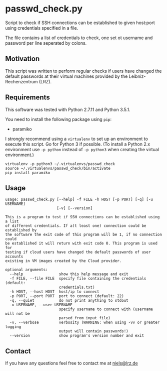 # passwd_check.py

Script to check if SSH connections can be established to given host:port using credentials specified in a file.

The file contains a list of credentials to check, one set ot username and password per line seperated by colons.

## Motivation
This script was written to perform regular checks if users have changed the default passwords at their virtual machines provided by the Leibniz-Rechenzentrum (LRZ).

## Requirements
This software was tested with Python 2.7.11 and Python 3.5.1.

You need to install the following package using `pip`:

* paramiko

I strongly recommend using a `virtualenv` to set up an environment to execute this script. Go for Python 3 if possible. (To install a Python 2.x environment use ```-p python``` instead of ```-p python3``` when creating the virtual environment.)

```
virtualenv -p python3 ~/.virtualenvs/passwd_check
source ~/.virtualenvs/passwd_check/bin/activate
pip install paramiko
```

## Usage
```
usage: passwd_check.py [--help] -f FILE -h HOST [-p PORT] [-q] [-u USERNAME]
                       [-v] [--version]

This is a program to test if SSH connections can be established using a list
of different credentials. If a(t least one) connection could be established by
the software the exit code of this program will be 1, if no connection could
be established it will return with exit code 0. This program is used for
testing if cloud users have changed the default passwords of user accounts
existing in VM images created by the Cloud provider.

optional arguments:
  --help                show this help message and exit
  -f FILE, --file FILE  specify file containing the credentials (default:
                        credentials.txt)
  -h HOST, --host HOST  host/ip to connect
  -p PORT, --port PORT  port to connect (default: 22)
  -q, --quiet           do not print anything to stdout
  -u USERNAME, --user USERNAME
                        specify username to connect with (username will not be
                        parsed from input file)
  -v, --verbose         verbosity (WARNING: when using -vv or greater logging
                        output will contain passwords!)
  --version             show program's version number and exit
```

## Contact
If you have any questions feel free to contact me at <niels@lrz.de>
